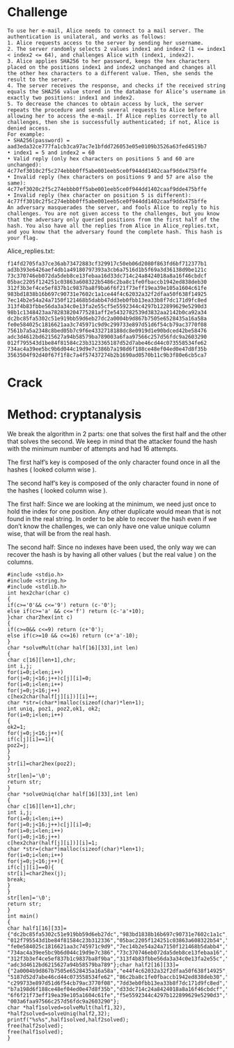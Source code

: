# Challenge
```
To use her e-mail, Alice needs to connect to a mail server. The authentication is unilateral, and works as follows:
1. Alice requests access to the server by sending her username.
2. The server randomly selects 2 values index1 and index2 (1 <= index1 < index2 <= 64), and challenges Alice with (index1, index2).
3. Alice applies SHA256 to her password, keeps the hex characters placed on the positions index1 and index2 unchanged and changes all the other hex characters to a different value. Then, she sends the result to the server.
4. The server receives the response, and checks if the received string equals the SHA256 value stored in the database for Alice’s username in exactly two positions: index1 and index2.
5. To decrease the chances to obtain access by luck, the server repeats the procedure and sends several requests to Alice before allowing her to access the e-mail. If Alice replies correctly to all challenges, then she is successfully authenticated; if not, Alice is denied access.
For example:
• SHA256(password) = aad3eda32ce777fa1cb3ca97ac7e1bfdd726053e05e0109b3526a63fed4519b7
• index1 = 5 and index2 = 60
• Valid reply (only hex characters on positions 5 and 60 are unchanged):
4c77ef3010c2f5c274ebbb0ff5abe001eeb5ce0f944dd1402caaf9ddx475bffe
• Invalid reply (hex characters on positions 9 and 57 are also the same):
4c77ef3020c2f5c274ebbb0ff5abe001eeb5ce0f944dd1402caaf9dde475bffe
• Invalid reply (hex character on position 5 is different):
4c77ff3010c2f5c274ebbb0ff5abe001eeb5ce0f944dd1402caaf9ddx475bffe
An adversary masquerades the server, and fools Alice to reply to his challenges. You are not given access to the challenges, but you know that the adversary only queried positions from the first half of the hash. You also have all the replies from Alice in Alice_replies.txt, and you know that the adversary found the complete hash. This hash is your flag.
```
Alice_replies.txt:
```
f14fd2705fa37ce36ab73472883cf329917c50eb06d2080f863fd6bf712377b1
ad3b393e6426aef4db1a49180797393a3cb6a7516d1b5f69a3d36138d9be121c
73c370746eb072da5deb8ce13febaa16d33dc714c24a8424018a8a16f46cbdcf
05bac2205f124251c03863a608322b5486c2ba8c1fe0fbaccb1942ed838deb30
312f3b3ef4ce5ef837b1c9837ba8f9ba6f6f21f73eff19ea39e105a1604c61fe
983bd1838b16b697c90731e7602c1a1ce44f4c62032a32f2dfaa50f638f14925
7ec14b2e54a24a7150f121468b5dabb47dd3eb0fbb13ea33b8f7dc171d9fc8ed
313f4b83fbbe56da3a34c0e13fa2e55cf5e5592344c4297b122899629e5290d3
98b1c1348423aa782838204775281aff2e5432782539d3832aa2142b0ca92a34
dc2bc85fa5302c51e919bb59d6eb27dc2a0004b9d867b7505e6528435a16a58a
fe0e584025c1816621aa3c745971c9d9c299733e897d51d6f54cb79ac3770f08
7561b7a5a2348c8bed05b7c9f6e4332718188dc8e0919d1e90bdced42be58476
adc3d4612bd6215627a94b58579ba789003a6faa97566c257d56fdc9a2603290
012f795543d1be84f81584c23b3123365187d52d7abe46cd44c073558534fe62
734ac4a39ee5bc9b6d044c19d9e7c386b7a198d6f188ce48ef04ed0e47d8f35b
3563504f92d40f67f1f8c7a4f57437274b2b1690ad0570b11c9b3f80e6cb5ca7
```
# Crack
# Method: cryptanalysis

We break the algorithm in 2 parts: one that solves the first half and the other that solves the
second. We keep in mind that the attacker found the hash with the minimum number of attempts
and had 16 attempts.

The first half’s key is composed of the only character found once in all the hashes ( looked column
wise ).

The second half’s key is composed of the only character found in none of the hashes ( looked
column wise ).

The first half:
Since we are looking at the minimum, we need just once to hold the index for one position. Any
other duplicate would mean that is not found in the real string. In order to be able to recover the
hash even if we don’t know the challenges, we can only have one value unique column wise, that
will be from the real hash.

The second half:
Since no indexes have been used, the only way we can recover the hash is by having all other
values ( but the real value ) on the columns.

```
#include <stdio.h>
#include <string.h>
#include <stdlib.h>
int hex2char(char c)
{
if(c>='0'&& c<='9') return (c-'0');
else if(c>='a' && c<='f') return (c-'a'+10);
}char char2hex(int c)
{
if(c>=0&& c<=9) return (c+'0');
else if(c>=10 && c<=16) return (c+'a'-10);
}
char *solveMult(char half[16][33],int len)
{
char c[16][len+1],chr;
int i,j;
for(i=0;i<len;i++)
for(j=0;j<16;j++)c[j][i]=0;
for(i=0;i<len;i++)
for(j=0;j<16;j++)
c[hex2char(half[j][i])][i]++;
char *str=(char*)malloc(sizeof(char)*len+1);
int uniq, poz1, poz2,ok1, ok2;
for(i=0;i<len;i++)
{
ok2=1;
for(j=0;j<16;j++){
if(c[j][i]==1){
poz2=j;
}
}
str[i]=char2hex(poz2);
}
str[len]='\0';
return str;
}
char *solveUniq(char half[16][33],int len)
{
char c[16][len+1],chr;
int i,j;
for(i=0;i<len;i++)
for(j=0;j<16;j++)c[j][i]=0;
for(i=0;i<len;i++)
for(j=0;j<16;j++)
c[hex2char(half[j][i])][i]=1;
char *str=(char*)malloc(sizeof(char)*len+1);
for(i=0;i<len;i++)
for(j=0;j<16;j++){
if(c[j][i]==0){
str[i]=char2hex(j);
break;
}
}
str[len]='\0';
return str;
}
int main()
{
char half1[16][33]=
{"dc2bc85fa5302c51e919bb59d6eb27dc","983bd1838b16b697c90731e7602c1a1c","98b1c1348423aa782838204775281aff",
"012f795543d1be84f81584c23b312336","05bac2205f124251c03863a608322b54","f14fd2705fa37ce36ab73472883cf329",
"fe0e584025c1816621aa3c745971c9d9","7ec14b2e54a24a7150f121468b5dabb4","7561b7a5a2348c8bed05b7c9f6e43327",
"734ac4a39ee5bc9b6d044c19d9e7c386","73c370746eb072da5deb8ce13febaa16","3563504f92d40f67f1f8c7a4f5743727",
"312f3b3ef4ce5ef837b1c9837ba8f9ba","313f4b83fbbe56da3a34c0e13fa2e55c","ad3b393e6426aef4db1a49180797393a",
"adc3d4612bd6215627a94b58579ba789"};char half2[16][33]=
{"2a0004b9d867b7505e6528435a16a58a","e44f4c62032a32f2dfaa50f638f14925","2e5432782539d3832aa2142b0ca92a34",
"5187d52d7abe46cd44c073558534fe62","86c2ba8c1fe0fbaccb1942ed838deb30","917c50eb06d2080f863fd6bf712377b1",
"c299733e897d51d6f54cb79ac3770f08","7dd3eb0fbb13ea33b8f7dc171d9fc8ed","18188dc8e0919d1e90bdced42be58476",
"b7a198d6f188ce48ef04ed0e47d8f35b","d33dc714c24a8424018a8a16f46cbdcf","4b2b1690ad0570b11c9b3f80e6cb5ca7",
"6f6f21f73eff19ea39e105a1604c61fe","f5e5592344c4297b122899629e5290d3","3cb6a7516d1b5f69a3d36138d9be121c",
"003a6faa97566c257d56fdc9a2603290"};
char *half1solved=solveMult(half1,32), *half2solved=solveUniq(half2,32);
printf("%s%s",half1solved,half2solved);
free(half2solved);
free(half1solved);
}
```